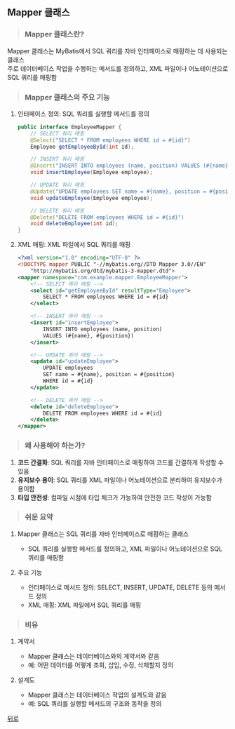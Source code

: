 ## Mapper 클래스
> ### Mapper 클래스란?
Mapper 클래스는 MyBatis에서 SQL 쿼리를 자바 인터페이스로 매핑하는 데 사용되는 클래스</br>
주로 데이터베이스 작업을 수행하는 메서드를 정의하고, XML 파일이나 어노테이션으로 SQL 쿼리를 매핑함

> ### Mapper 클래스의 주요 기능
1. 인터페이스 정의: SQL 쿼리를 실행할 메서드를 정의
    ```java
    public interface EmployeeMapper {
        // SELECT 쿼리 매핑
        @Select("SELECT * FROM employees WHERE id = #{id}")
        Employee getEmployeeById(int id);

        // INSERT 쿼리 매핑
        @Insert("INSERT INTO employees (name, position) VALUES (#{name}, #{position})")
        void insertEmployee(Employee employee);

        // UPDATE 쿼리 매핑
        @Update("UPDATE employees SET name = #{name}, position = #{position} WHERE id = #{id}")
        void updateEmployee(Employee employee);

        // DELETE 쿼리 매핑
        @Delete("DELETE FROM employees WHERE id = #{id}")
        void deleteEmployee(int id);
    }
    ```

2. XML 매핑: XML 파일에서 SQL 쿼리를 매핑
    ```xml
    <?xml version="1.0" encoding="UTF-8" ?>
    <!DOCTYPE mapper PUBLIC "-//mybatis.org//DTD Mapper 3.0//EN"
        "http://mybatis.org/dtd/mybatis-3-mapper.dtd">
    <mapper namespace="com.example.mapper.EmployeeMapper">
        <!-- SELECT 쿼리 매핑 -->
        <select id="getEmployeeById" resultType="Employee">
            SELECT * FROM employees WHERE id = #{id}
        </select>

        <!-- INSERT 쿼리 매핑 -->
        <insert id="insertEmployee">
            INSERT INTO employees (name, position)
            VALUES (#{name}, #{position})
        </insert>

        <!-- UPDATE 쿼리 매핑 -->
        <update id="updateEmployee">
            UPDATE employees
            SET name = #{name}, position = #{position}
            WHERE id = #{id}
        </update>

        <!-- DELETE 쿼리 매핑 -->
        <delete id="deleteEmployee">
            DELETE FROM employees WHERE id = #{id}
        </delete>
    </mapper>
    ```

> ### 왜 사용해야 하는가?
1. **코드 간결화**: SQL 쿼리를 자바 인터페이스로 매핑하여 코드를 간결하게 작성할 수 있음
2. **유지보수 용이**: SQL 쿼리를 XML 파일이나 어노테이션으로 분리하여 유지보수가 용이함
3. **타입 안전성**: 컴파일 시점에 타입 체크가 가능하여 안전한 코드 작성이 가능함

> ### 쉬운 요약
1. Mapper 클래스는 SQL 쿼리를 자바 인터페이스로 매핑하는 클래스
    - SQL 쿼리를 실행할 메서드를 정의하고, XML 파일이나 어노테이션으로 SQL 쿼리를 매핑함

2. 주요 기능
    - 인터페이스로 메서드 정의: SELECT, INSERT, UPDATE, DELETE 등의 메서드 정의
    - XML 매핑: XML 파일에서 SQL 쿼리를 매핑

> ### 비유
1. 계약서
    - Mapper 클래스는 데이터베이스와의 계약서와 같음
    - 예: 어떤 데이터를 어떻게 조회, 삽입, 수정, 삭제할지 정의

2. 설계도
    - Mapper 클래스는 데이터베이스 작업의 설계도와 같음
    - 예: SQL 쿼리를 실행할 메서드의 구조와 동작을 정의

[뒤로](MyBatis.md)
